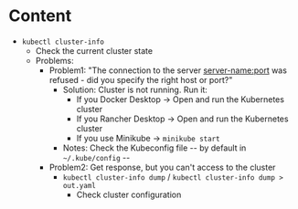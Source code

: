 
# Content
* `kubectl cluster-info`
  * Check the current cluster state
  * Problems:
    * Problem1: "The connection to the server <server-name:port> was refused - did you specify the right host or port?"
      * Solution: Cluster is not running. Run it: 
        * If you Docker Desktop -> Open and run the Kubernetes cluster
        * If you Rancher Desktop -> Open and run the Kubernetes cluster
        * If you use Minikube -> `minikube start`
      * Notes: Check the Kubeconfig file -- by default in `~/.kube/config` --
    * Problem2: Get response, but you can't access to the cluster
      * `kubectl cluster-info dump` / `kubectl cluster-info dump > out.yaml`
        * Check cluster configuration